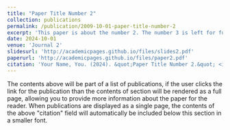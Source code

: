 ```yaml
---
title: "Paper Title Number 2"
collection: publications
permalink: /publication/2009-10-01-paper-title-number-2
excerpt: 'This paper is about the number 2. The number 3 is left for future work.'
date: 2024-10-01
venue: 'Journal 2'
slidesurl: 'http://academicpages.github.io/files/slides2.pdf'
paperurl: 'http://academicpages.github.io/files/paper2.pdf'
citation: 'Your Name, You. (2024). &quot;Paper Title Number 2.&quot; <i>Journal 1</i>. 2(2).'
---
```


The contents above will be part of a list of publications, if the user clicks the link for the publication than the contents of section will be rendered as a full page, allowing you to provide more information about the paper for the reader. When publications are displayed as a single page, the contents of the above "citation" field will automatically be included below this section in a smaller font.